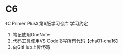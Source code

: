 ﻿# C6
《C Primer Plus》 第6版学习仓库
学习约定
1. 笔记使用OneNote
2. 代码工具使用VS Code书写所有代码【cha01-cha16】
3. 向GitHub上传代码
